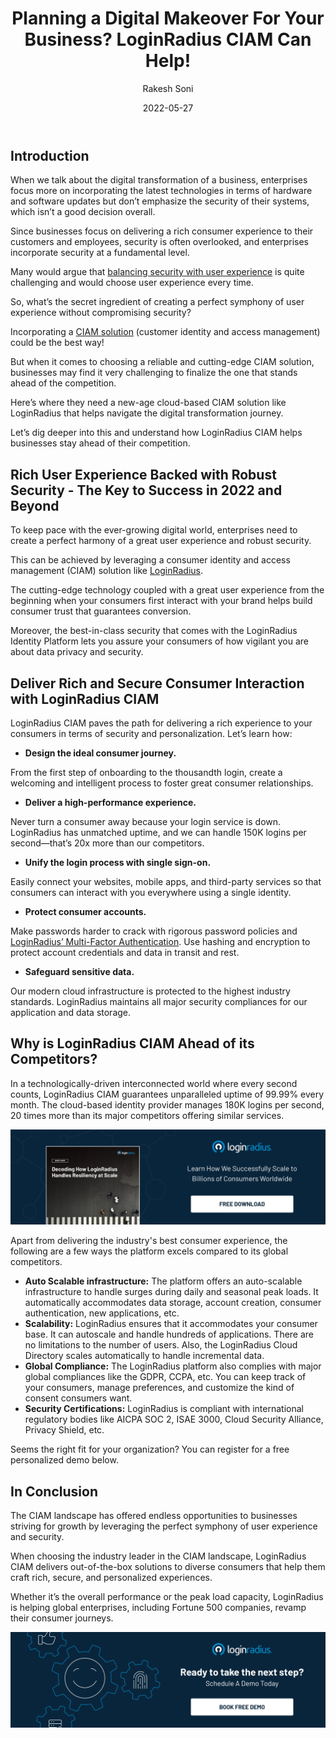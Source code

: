 ﻿---
title: "Planning a Digital Makeover For Your Business? LoginRadius CIAM Can Help!"
date: "2022-05-27"
coverImage: "business-ciam.webp"
tags: ["ciam", "user experience", "sso", "compliance"]
author: "Rakesh Soni"
description: "Incorporating a CIAM solution could be the best way to overcome security and challenges related to customer experience. Learn how LoginRadius can help businesses navigate their digital transformation journey and scale growth."
metatitle: "Why is LoginRadius the Best Choice for Your CIAM Needs?"
metadescription: "With LoginRadius CIAM, enterprises can ensure a perfect symphony of security, user experience, and compliance. Read this blog to know more."
---

## Introduction

When we talk about the digital transformation of a business, enterprises focus more on incorporating the latest technologies in terms of hardware and software updates but don’t emphasize the security of their systems, which isn’t a good decision overall. 

Since businesses focus on delivering a rich consumer experience to their customers and employees, security is often overlooked, and enterprises incorporate security at a fundamental level. 

Many would argue that [balancing security with user experience](https://www.loginradius.com/blog/identity/balancing-security-cx/) is quite challenging and would choose user experience every time. 

So, what’s the secret ingredient of creating a perfect symphony of user experience without compromising security?

Incorporating a [CIAM solution](https://www.loginradius.com/blog/identity/customer-identity-and-access-management/#:~:text=CIAM%20enables%20businesses%20to%20enable,3.)  (customer identity and access management) could be the best way! 

But when it comes to choosing a reliable and cutting-edge CIAM solution, businesses may find it very challenging to finalize the one that stands ahead of the competition. 

Here’s where they need a new-age cloud-based CIAM solution like LoginRadius that helps navigate the digital transformation journey. 

Let’s dig deeper into this and understand how LoginRadius CIAM helps businesses stay ahead of their competition. 


## Rich User Experience Backed with Robust Security - The Key to Success in 2022 and Beyond

To keep pace with the ever-growing digital world, enterprises need to create a perfect harmony of a great user experience and robust security.

This can be achieved by leveraging a consumer identity and access management (CIAM) solution like [LoginRadius](https://www.loginradius.com/).

The cutting-edge technology coupled with a great user experience from the beginning when your consumers first interact with your brand helps build consumer trust that guarantees conversion.

Moreover, the best-in-class security that comes with the LoginRadius Identity Platform lets you assure your consumers of how vigilant you are about data privacy and security.


## Deliver Rich and Secure Consumer Interaction with LoginRadius CIAM 

LoginRadius CIAM paves the path for delivering a rich experience to your consumers in terms of security and personalization. Let’s learn how:



* **Design the ideal consumer journey.**

From the first step of onboarding to the thousandth login, create a welcoming and intelligent process to foster great consumer relationships.



* **Deliver a high-performance experience.**

Never turn a consumer away because your login service is down. LoginRadius has unmatched uptime, and we can handle 150K logins per second—that’s 20x more than our competitors.



* **Unify the login process with single sign-on.**

Easily connect your websites, mobile apps, and third-party services so that consumers can interact with you everywhere using a single identity.



* **Protect consumer accounts.**

Make passwords harder to crack with rigorous password policies and [LoginRadius’ Multi-Factor Authentication](https://www.loginradius.com/multi-factor-authentication/). Use hashing and encryption to protect account credentials and data in transit and rest.

* **Safeguard sensitive data.**

Our modern cloud infrastructure is protected to the highest industry standards. LoginRadius maintains all major security compliances for our application and data storage.

## Why is LoginRadius CIAM Ahead of its Competitors? 

In a technologically-driven interconnected world where every second counts, LoginRadius CIAM guarantees unparalleled uptime of 99.99% every month. The cloud-based identity provider manages 180K logins per second, 20 times more than its major competitors offering similar services. 

[![WP-decoding-resiliance](WP-decoding-resiliance.webp)](https://www.loginradius.com/scalability/)

Apart from delivering the industry's best consumer experience, the following are a few ways the platform excels compared to its global competitors.


* **Auto Scalable infrastructure:** The platform offers an auto-scalable infrastructure to handle surges during daily and seasonal peak loads. It automatically accommodates data storage, account creation, consumer authentication, new applications, etc.
* **Scalability:** LoginRadius ensures that it accommodates your consumer base. It can autoscale and handle hundreds of applications. There are no limitations to the number of users. Also, the LoginRadius Cloud Directory scales automatically to handle incremental data.
* **Global Compliance:** The LoginRadius platform also complies with major global compliances like the GDPR, CCPA, etc. You can keep track of your consumers, manage preferences, and customize the kind of consent consumers want. 
* **Security Certifications:** LoginRadius is compliant with international regulatory bodies like AICPA SOC 2, ISAE 3000, Cloud Security Alliance, Privacy Shield, etc.

Seems the right fit for your organization? You can register for a free personalized demo below. 


## In Conclusion 

The CIAM landscape has offered endless opportunities to businesses striving for growth by leveraging the perfect symphony of user experience and security. 

When choosing the industry leader in the CIAM landscape, LoginRadius CIAM delivers out-of-the-box solutions to diverse consumers that help them craft rich, secure, and personalized experiences. 

Whether it’s the overall performance or the peak load capacity, LoginRadius is helping global enterprises, including Fortune 500 companies, revamp their consumer journeys. 


[![book-a-demo-loginradius](../../assets/book-a-demo-loginradius.webp)](https://www.loginradius.com/contact-us?utm_source=blog&utm_medium=web&utm_campaign=transform-business-with-loginradius-ciam)
